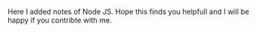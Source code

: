 Here I added notes of Node JS. Hope this finds you helpfull and I will be happy if you contribte with me.